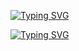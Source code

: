 <a href="https://git.io/typing-svg"><img src="https://readme-typing-svg.herokuapp.com?font=Fira+Code&pause=1000&width=435&lines=The+five+boxing+wizards+jump+quickly" alt="Typing SVG" /></a>


[![Typing SVG](https://readme-typing-svg.herokuapp.com?font=Fira+Code&pause=1000&width=435&lines=Hello+Would+I'm+Flame-Shanto;I'm+a+Python+Programmer;Please+Follow+My+GitHub+Account+)](https://git.io/typing-svg)

